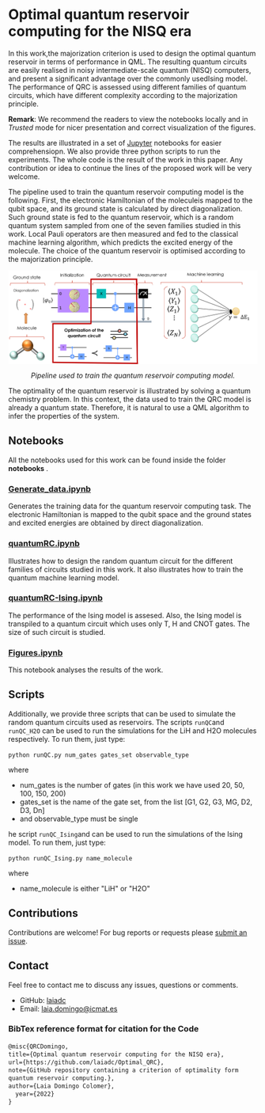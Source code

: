 # Optimal quantum reservoir computing for the NISQ era

In this work,the majorization criterion is used to design the optimal quantum reservoir in terms of performance in QML. The resulting  quantum  circuits  are  easily  realised  in  noisy intermediate-scale  quantum  (NISQ) computers,  and present a significant advantage over the commonly usedIsing model.  The performance of QRC is assessed using different families of quantum circuits, which have different complexity according to the majorization principle.

**Remark**: We recommend the readers to view the notebooks locally and in *Trusted* mode for nicer presentation and correct visualization of the figures. 

The results are illustrated in a set of [Jupyter](https://jupyter.org/) notebooks for easier comprehensiopn. We also provide three python scripts to run the experiments. The whole code is the result of the work in  this paper. Any contribution or idea to continue the lines of the proposed work will be very welcome.

The pipeline used to train the quantum reservoir computing model is the following.  First, the electronic Hamiltonian of the moleculeis mapped to the qubit space,  and its ground state is calculated by direct diagonalization.  Such ground state is fed to the quantum reservoir,  which is a random quantum system sampled from one of the seven families studied in this work.  Local Pauli operators are then measured and fed to the classical machine learning algorithm, which predicts the excited energy of the molecule.  The choice of the quantum reservoir is optimised according to the majorization principle.


<p align="center"><img src="https://github.com/laiadc/Optimal_QRC/blob/main/figures/setting.png"  align=middle />
</p>
<p align="center">
<em> Pipeline used to train the quantum reservoir computing model. </em>
</p>

The optimality of the quantum reservoir is illustrated by solving a quantum chemistry problem. In this context, the data used to train the QRC model is already a quantum state. Therefore, it is natural to use a QML algorithm to infer the properties of the system.

## Notebooks

All the notebooks used for this work can be found inside the folder **notebooks** .

### [Generate_data.ipynb](https://github.com/laiadc/Optimal_QRC/blob/main/notebooks/Generate_data.ipynb) 
Generates the training data for the quantum reservoir computing task. The electronic Hamiltonian is mapped to the qubit space and the ground states and excited energies are obtained by direct diagonalization.

### [quantumRC.ipynb](https://github.com/laiadc/Optimal_QRC/blob/main/notebooks/quantumRC.ipynb) 
Illustrates how to design the random quantum circuit for the different families of circuits studied in this work. It also illustrates how to train the quantum machine learning model.

### [quantumRC-Ising.ipynb](https://github.com/laiadc/Optimal_QRC/blob/main/notebooks/quantumRC-Ising.ipynb) 
The performance of the Ising model is assesed. Also, the Ising model is transpiled to a quantum circuit which uses only T, H and CNOT gates. The size of such circuit is studied.

### [Figures.ipynb](https://github.com/laiadc/Optimal_QRC/blob/main/notebooks/Figures.ipynb) 
This notebook analyses the results of the work. 

## Scripts

Additionally, we provide three scripts that can be used to simulate the random quantum circuits used as reservoirs. The scripts `runQC`and `runQC_H2O` can be used to run the simulations for the LiH and H2O molecules respectively. To run them, just type:

`python runQC.py num_gates gates_set observable_type `

where 

+ num_gates is the number of gates (in this work we have used 20, 50, 100, 150, 200)
+ gates_set is the name of the gate set, from the list [G1, G2, G3, MG, D2, D3, Dn]
+ and observable_type must be single

he script `runQC_Ising`and  can be used to run the simulations of the Ising model. To run them, just type:

`python runQC_Ising.py name_molecule `

where 

+ name_molecule is either "LiH" or "H2O"

## Contributions

Contributions are welcome!  For bug reports or requests please [submit an issue](https://github.com/laiadc/PFM_Bearing_Fault_Detection/issues).

## Contact  

Feel free to contact me to discuss any issues, questions or comments.

* GitHub: [laiadc](https://github.com/laiadc)
* Email: [laia.domingo@icmat.es](laia.domingo@icmat.es)

### BibTex reference format for citation for the Code
```
@misc{QRCDomingo,
title={Optimal quantum reservoir computing for the NISQ era},
url={https://github.com/laiadc/Optimal_QRC},
note={GitHub repository containing a criterion of optimality form quantum reservoir computing.},
author={Laia Domingo Colomer},
  year={2022}
}
```


